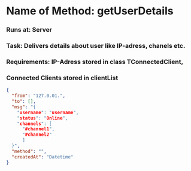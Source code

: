 # Name of Method: getUserDetails

### Runs at: Server

### Task: Delivers details about user like IP-adress, chanels etc.
### Requirements: IP-Adress stored in class TConnectedClient,
###               Connected Clients stored in clientList

```json
{
  "from": "127.0.01.",
  "to": [],
  "msg": "{
    "username": "username",
    "status": "Online",
    "channels": [
      "#channel1",
      "#channel2"
      ]
  }",
  "method": "",
  "createdAt": "Datetime"
}
```